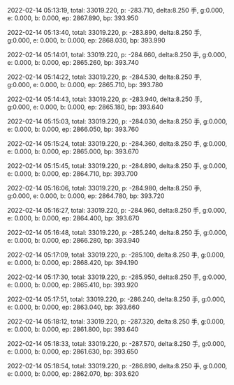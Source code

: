 2022-02-14 05:13:19, total: 33019.220, p: -283.710, delta:8.250 手, g:0.000, e: 0.000, b: 0.000, ep: 2867.890, bp: 393.950

2022-02-14 05:13:40, total: 33019.220, p: -283.890, delta:8.250 手, g:0.000, e: 0.000, b: 0.000, ep: 2868.030, bp: 393.990

2022-02-14 05:14:01, total: 33019.220, p: -284.660, delta:8.250 手, g:0.000, e: 0.000, b: 0.000, ep: 2865.260, bp: 393.740

2022-02-14 05:14:22, total: 33019.220, p: -284.530, delta:8.250 手, g:0.000, e: 0.000, b: 0.000, ep: 2865.710, bp: 393.780

2022-02-14 05:14:43, total: 33019.220, p: -283.940, delta:8.250 手, g:0.000, e: 0.000, b: 0.000, ep: 2865.180, bp: 393.640

2022-02-14 05:15:03, total: 33019.220, p: -284.030, delta:8.250 手, g:0.000, e: 0.000, b: 0.000, ep: 2866.050, bp: 393.760

2022-02-14 05:15:24, total: 33019.220, p: -284.360, delta:8.250 手, g:0.000, e: 0.000, b: 0.000, ep: 2865.000, bp: 393.670

2022-02-14 05:15:45, total: 33019.220, p: -284.890, delta:8.250 手, g:0.000, e: 0.000, b: 0.000, ep: 2864.710, bp: 393.700

2022-02-14 05:16:06, total: 33019.220, p: -284.980, delta:8.250 手, g:0.000, e: 0.000, b: 0.000, ep: 2864.780, bp: 393.720

2022-02-14 05:16:27, total: 33019.220, p: -284.960, delta:8.250 手, g:0.000, e: 0.000, b: 0.000, ep: 2864.400, bp: 393.670

2022-02-14 05:16:48, total: 33019.220, p: -285.240, delta:8.250 手, g:0.000, e: 0.000, b: 0.000, ep: 2866.280, bp: 393.940

2022-02-14 05:17:09, total: 33019.220, p: -285.100, delta:8.250 手, g:0.000, e: 0.000, b: 0.000, ep: 2868.420, bp: 394.190

2022-02-14 05:17:30, total: 33019.220, p: -285.950, delta:8.250 手, g:0.000, e: 0.000, b: 0.000, ep: 2865.410, bp: 393.920

2022-02-14 05:17:51, total: 33019.220, p: -286.240, delta:8.250 手, g:0.000, e: 0.000, b: 0.000, ep: 2863.040, bp: 393.660

2022-02-14 05:18:12, total: 33019.220, p: -287.320, delta:8.250 手, g:0.000, e: 0.000, b: 0.000, ep: 2861.800, bp: 393.640

2022-02-14 05:18:33, total: 33019.220, p: -287.570, delta:8.250 手, g:0.000, e: 0.000, b: 0.000, ep: 2861.630, bp: 393.650

2022-02-14 05:18:54, total: 33019.220, p: -286.890, delta:8.250 手, g:0.000, e: 0.000, b: 0.000, ep: 2862.070, bp: 393.620